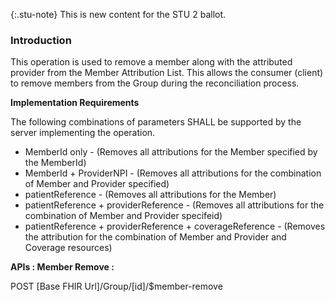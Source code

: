 {:.stu-note}
This is new content for the STU 2 ballot.


### Introduction

This operation is used to remove a member along with the attributed provider from the Member Attribution List.
This allows the consumer (client) to remove members from the Group during the reconciliation process.


**Implementation Requirements**

The following combinations of parameters SHALL be supported by the server implementing the operation.

* MemberId only - (Removes all attributions for the Member specified by the MemberId) 
* MemberId + ProviderNPI - (Removes all attributions for the combination of Member and Provider specified)
* patientReference - (Removes all attributions for the Member) 
* patientReference + providerReference - (Removes all attributions for the combination of Member and Provider specifeid)
* patientReference + providerReference + coverageReference - (Removes the attribution for the combination of Member and Provider and Coverage resources)


**APIs : Member Remove :**

POST [Base FHIR Url]/Group/[id]/$member-remove

